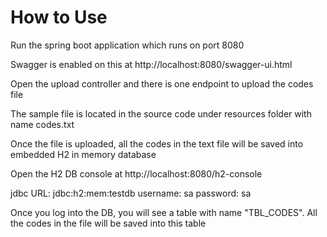 # How to  Use

Run the spring boot application which runs on port 8080

Swagger is enabled on this at http://localhost:8080/swagger-ui.html

Open the upload controller and there is one endpoint to upload the codes file

The sample file is located in the source code under resources folder with name codes.txt

Once the file is uploaded, all the codes in the text file will be saved into embedded H2 in memory database

Open the H2 DB console at http://localhost:8080/h2-console

jdbc URL: jdbc:h2:mem:testdb
username: sa
password: sa

Once you log into the DB, you will see a table with name "TBL_CODES". All the codes in the file will be saved into this table




